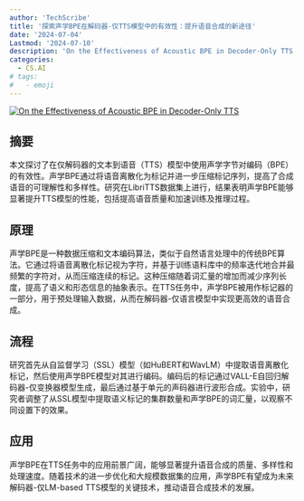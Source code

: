 ```yaml
---
author: 'TechScribe'
title: '探索声学BPE在解码器-仅TTS模型中的有效性：提升语音合成的新途径'
date: '2024-07-04'
Lastmod: '2024-07-10'
description: 'On the Effectiveness of Acoustic BPE in Decoder-Only TTS'
categories:
  - CS.AI
# tags:
#   - emoji
---
```


[![On the Effectiveness of Acoustic BPE in Decoder-Only TTS](https://arxiv-research-1301205113.cos.ap-guangzhou.myqcloud.com/images/2407.03892v1.pdf_0.jpg)](https://arxiv.org/abs/2407.03892v1)

## 摘要

本文探讨了在仅解码器的文本到语音（TTS）模型中使用声学字节对编码（BPE）的有效性。声学BPE通过将语音离散化为标记并进一步压缩标记序列，提高了合成语音的可理解性和多样性。研究在LibriTTS数据集上进行，结果表明声学BPE能够显著提升TTS模型的性能，包括提高语音质量和加速训练及推理过程。<!--more-->

## 原理

声学BPE是一种数据压缩和文本编码算法，类似于自然语言处理中的传统BPE算法。它通过将语音离散化标记视为字符，并基于训练语料库中的频率迭代地合并最频繁的字符对，从而压缩连续的标记。这种压缩随着词汇量的增加而减少序列长度，提高了语义和形态信息的抽象表示。在TTS任务中，声学BPE被用作标记器的一部分，用于预处理输入数据，从而在解码器-仅语言模型中实现更高效的语音合成。

## 流程

研究首先从自监督学习（SSL）模型（如HuBERT和WavLM）中提取语音离散化标记，然后使用声学BPE模型对其进行编码。编码后的标记通过VALL-E自回归解码器-仅变换器模型生成，最后通过基于单元的声码器进行波形合成。实验中，研究者调整了从SSL模型中提取语义标记的集群数量和声学BPE的词汇量，以观察不同设置下的效果。

## 应用

声学BPE在TTS任务中的应用前景广阔，能够显著提升语音合成的质量、多样性和处理速度。随着技术的进一步优化和大规模数据集的应用，声学BPE有望成为未来解码器-仅LM-based TTS模型的关键技术，推动语音合成技术的发展。